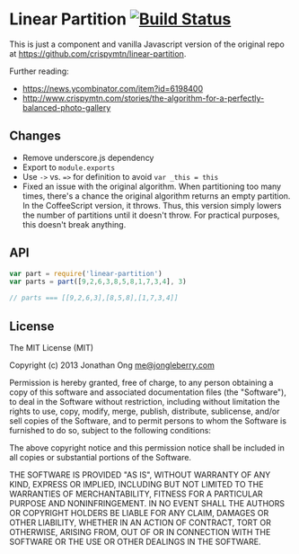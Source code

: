 # Linear Partition [![Build Status](https://travis-ci.org/jonathanong/linear-partition.png)](https://travis-ci.org/jonathanong/linear-partition)

This is just a component and vanilla Javascript version of the original repo at https://github.com/crispymtn/linear-partition.

Further reading:

- https://news.ycombinator.com/item?id=6198400
- http://www.crispymtn.com/stories/the-algorithm-for-a-perfectly-balanced-photo-gallery

## Changes

- Remove underscore.js dependency
- Export to `module.exports`
- Use `->` vs. `=>` for definition to avoid `var _this = this`
- Fixed an issue with the original algorithm.
  When partitioning too many times, there's a chance the original algorithm returns an empty partition.
  In the CoffeeScript version, it throws.
  Thus, this version simply lowers the number of partitions until it doesn't throw.
  For practical purposes, this doesn't break anything.

## API

```js
var part = require('linear-partition')
var parts = part([9,2,6,3,8,5,8,1,7,3,4], 3)

// parts === [[9,2,6,3],[8,5,8],[1,7,3,4]]
```

## License

The MIT License (MIT)

Copyright (c) 2013 Jonathan Ong me@jongleberry.com

Permission is hereby granted, free of charge, to any person obtaining a copy
of this software and associated documentation files (the "Software"), to deal
in the Software without restriction, including without limitation the rights
to use, copy, modify, merge, publish, distribute, sublicense, and/or sell
copies of the Software, and to permit persons to whom the Software is
furnished to do so, subject to the following conditions:

The above copyright notice and this permission notice shall be included in
all copies or substantial portions of the Software.

THE SOFTWARE IS PROVIDED "AS IS", WITHOUT WARRANTY OF ANY KIND, EXPRESS OR
IMPLIED, INCLUDING BUT NOT LIMITED TO THE WARRANTIES OF MERCHANTABILITY,
FITNESS FOR A PARTICULAR PURPOSE AND NONINFRINGEMENT. IN NO EVENT SHALL THE
AUTHORS OR COPYRIGHT HOLDERS BE LIABLE FOR ANY CLAIM, DAMAGES OR OTHER
LIABILITY, WHETHER IN AN ACTION OF CONTRACT, TORT OR OTHERWISE, ARISING FROM,
OUT OF OR IN CONNECTION WITH THE SOFTWARE OR THE USE OR OTHER DEALINGS IN
THE SOFTWARE.